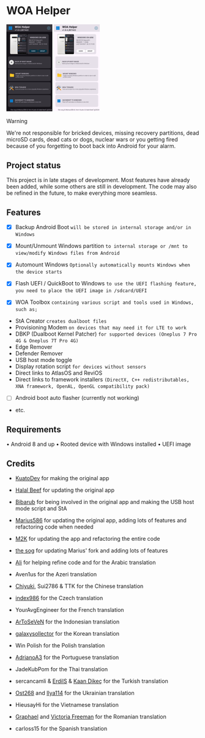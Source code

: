 # WOA Helper
<p float="left" >
<img src="Helper-dark.png" width="120" alt="">
<img src="Helper-light.png" width="120" alt="">
</p>

> [!WARNING]
>
> We're not responsible for bricked devices, missing recovery partitions, dead microSD cards, dead cats or dogs, nuclear wars or you getting fired because of you forgetting to boot back into Android for your alarm.

## Project status
This project is in late stages of development. Most features have already been added, while some others are still in development. The code may also be refined in the future, to make everything more seamless.

## Features
- [x] Backup Android Boot ```will be stored in internal storage and/or in Windows```
- [x] Mount/Unmount Windows partition ```to internal storage or /mnt to view/modify Windows files from Android```
- [x] Automount Windows ```Optionally automatically mounts Windows when the device starts```
- [x] Flash UEFI / QuickBoot to Windows ```to use the UEFI flashing feature, you need to place the UEFI image in /sdcard/UEFI```

- [x] WOA Toolbox ```containing various script and tools used in Windows, such as;```
- StA Creator ```creates dualboot files```
- Provisioning Modem ```on devices that may need it for LTE to work```
- DBKP (Dualboot Kernel Patcher) ```for supported devices (Oneplus 7 Pro 4G & Oneplus 7T Pro 4G)```
- Edge Remover
- Defender Remover
- USB host mode toggle
- Display rotation script ```for devices without sensors```
- Direct links to AtlasOS and ReviOS
- Direct links to framework installers ```(DirectX, C++ redistributables, XNA framework, OpenAL, OpenGL compatibility pack)```
- [ ] Android boot auto flasher (currently not working)
- etc.

## Requirements
• Android 8 and up
• Rooted device with Windows installed
• UEFI image

## Credits
- [KuatoDev](https://github.com/KuatoDev) for making the original app
- [Halal Beef](https://github.com/halal-beef) for updating the original app
- [Bibarub](https://github.com/bibarub) for being involved in the original app and making the USB host mode script and StA
- [Marius586](https://github.com/Marius586) for updating the original app, adding lots of features and refactoring code when needed
- [M2K](https://github.com/remtrik) for updating the app and refactoring the entire code
- [the sog](https://github.com/n00b69) for updating Marius' fork and adding lots of features

- [Ali](https://github.com/gixousiyq) for helping refine code and for the Arabic translation
- Aven1us for the Azeri translation
- [Chiyuki](https://github.com/chiyuki0325), Sui2786 & TTK for the Chinese translation
- [index986](https://github.com/index986) for the Czech translation
- YourAvgEngineer for the French translation
- [ArToSeVeN](https://github.com/Artoseven) for the Indonesian translation
- [galaxysollector](https://github.com/galaxysollector) for the Korean translation
- Win Polish for the Polish translation
- [AdrianoA3](https://github.com/AdrianoA3) for the Portuguese translation
- JadeKubPom for the Thai translation
- sercancamli & [ErdilS](https://github.com/erdilS) & [Kaan Dikeç](https://github.com/dikeckaan) for the Turkish translation
- [Ost268](https://github.com/Ost268) and [Ilya114](https://github.com/Ilya114) for the Ukrainian translation
- HieusayHi for the Vietnamese translation
- [Graphael](https://github.com/graphiks) and [Victoria Freeman](https://github.com/VendDair) for the Romanian translation
- carloss15 for the Spanish translation
